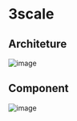 # 3scale 
## Architeture
![image](https://user-images.githubusercontent.com/4812151/115810009-1e5d2500-a428-11eb-83ae-cd0a0aa02663.png)


## Component
![image](https://user-images.githubusercontent.com/4812151/115810068-3b91f380-a428-11eb-9023-e6f3556fe379.png)
